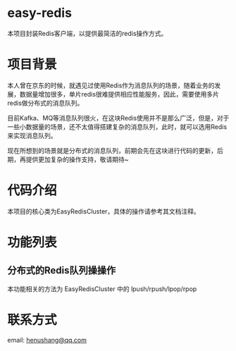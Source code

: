 # easy-redis
本项目封装Redis客户端，以提供最简洁的redis操作方式。

# 项目背景
本人曾在京东的时候，就遇见过使用Redis作为消息队列的场景，随着业务的发展，数据量增加很多，单片redis很难提供相应性能服务，因此，需要使用多片redis做分布式的消息队列。

目前Kafka、MQ等消息队列很火，在这块Redis使用并不是那么广泛，但是，对于一些小数据量的场景，还不太值得搭建复杂的消息队列，此时，就可以选用Redis 来实现消息队列。

现在所想到的场景就是分布式的消息队列，前期会先在这块进行代码的更新，后期，再提供更加复杂的操作支持，敬请期待~

# 代码介绍
本项目的核心类为EasyRedisCluster，具体的操作请参考其文档注释。

# 功能列表
## 分布式的Redis队列操操作
本功能相关的方法为 EasyRedisCluster 中的 lpush/rpush/lpop/rpop



# 联系方式
  email: henushang@qq.com

